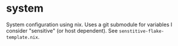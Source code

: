# system

System configuration using nix.
Uses a git submodule for variables I consider "sensitive" (or host dependent). See `senstitive-flake-template.nix`.
